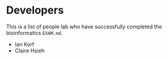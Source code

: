 Developers
==========

This is a list of people lab who have successfully completed the bioinformatics
`EXAM.md`.

+ Ian Korf
+ Claire Hsieh
